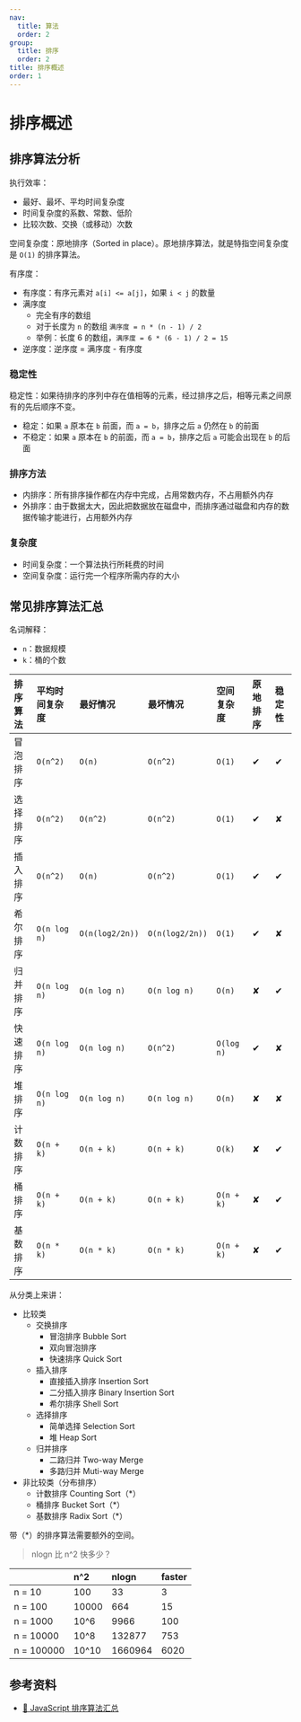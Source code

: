 ```yaml
---
nav:
  title: 算法
  order: 2
group:
  title: 排序
  order: 2
title: 排序概述
order: 1
---
```


# 排序概述

## 排序算法分析

执行效率：

- 最好、最坏、平均时间复杂度
- 时间复杂度的系数、常数、低阶
- 比较次数、交换（或移动）次数

空间复杂度：原地排序（Sorted in place）。原地排序算法，就是特指空间复杂度是 `O(1)` 的排序算法。

有序度：

- 有序度：有序元素对 `a[i] <= a[j]`，如果 `i < j` 的数量
- 满序度
  - 完全有序的数组
  - 对于长度为 `n` 的数组 `满序度 = n * (n - 1) / 2`
  - 举例：长度 6 的数组，`满序度 = 6 * (6 - 1) / 2 = 15`
- 逆序度：逆序度 = 满序度 - 有序度

### 稳定性

稳定性：如果待排序的序列中存在值相等的元素，经过排序之后，相等元素之间原有的先后顺序不变。

- 稳定：如果 `a` 原本在 `b` 前面，而 `a = b`，排序之后 `a` 仍然在 `b` 的前面
- 不稳定：如果 `a` 原本在 `b` 的前面，而 `a = b`，排序之后 `a` 可能会出现在 `b` 的后面

### 排序方法

- 内排序：所有排序操作都在内存中完成，占用常数内存，不占用额外内存
- 外排序：由于数据太大，因此把数据放在磁盘中，而排序通过磁盘和内存的数据传输才能进行，占用额外内存

### 复杂度

- 时间复杂度：一个算法执行所耗费的时间
- 空间复杂度：运行完一个程序所需内存的大小

## 常见排序算法汇总

名词解释：

- `n`：数据规模
- `k`：桶的个数

| 排序算法 | 平均时间复杂度 | 最好情况        | 最坏情况        | 空间复杂度 | 原地排序 | 稳定性 |
| :------- | :------------- | :-------------- | :-------------- | :--------- | :------- | :----- |
| 冒泡排序 | `O(n^2)`       | `O(n)`          | `O(n^2)`        | `O(1)`     | ✔        | ✔      |
| 选择排序 | `O(n^2)`       | `O(n^2)`        | `O(n^2)`        | `O(1)`     | ✔        | ✘      |
| 插入排序 | `O(n^2)`       | `O(n)`          | `O(n^2)`        | `O(1)`     | ✔        | ✔      |
| 希尔排序 | `O(n log n)`   | `O(n(log2/2n))` | `O(n(log2/2n))` | `O(1)`     | ✔        | ✘      |
| 归并排序 | `O(n log n)`   | `O(n log n)`    | `O(n log n)`    | `O(n)`     | ✘        | ✔      |
| 快速排序 | `O(n log n)`   | `O(n log n)`    | `O(n^2)`        | `O(log n)` | ✔        | ✘      |
| 堆排序   | `O(n log n)`   | `O(n log n)`    | `O(n log n)`    | `O(n)`     | ✘        | ✘      |
| 计数排序 | `O(n + k)`     | `O(n + k)`      | `O(n + k)`      | `O(k)`     | ✘        | ✔      |
| 桶排序   | `O(n + k)`     | `O(n + k)`      | `O(n + k)`      | `O(n + k)` | ✘        | ✔      |
| 基数排序 | `O(n * k)`     | `O(n * k)`      | `O(n * k)`      | `O(n + k)` | ✘        | ✔      |

从分类上来讲：

- 比较类
  - 交换排序
    - 冒泡排序 Bubble Sort
    - 双向冒泡排序
    - 快速排序 Quick Sort
  - 插入排序
    - 直接插入排序 Insertion Sort
    - 二分插入排序 Binary Insertion Sort
    - 希尔排序 Shell Sort
  - 选择排序
    - 简单选择 Selection Sort
    - 堆 Heap Sort
  - 归并排序
    - 二路归并 Two-way Merge
    - 多路归并 Muti-way Merge
- 非比较类（分布排序）
  - 计数排序 Counting Sort（\*）
  - 桶排序 Bucket Sort（\*）
  - 基数排序 Radix Sort（\*）

带（\*）的排序算法需要额外的空间。

> nlogn 比 n^2 快多少？

|            | n^2   | nlogn   | faster |
| ---------- | :---- | :------ | :----- |
| n = 10     | 100   | 33      | 3      |
| n = 100    | 10000 | 664     | 15     |
| n = 1000   | 10^6  | 9966    | 100    |
| n = 10000  | 10^8  | 132877  | 753    |
| n = 100000 | 10^10 | 1660964 | 6020   |

## 参考资料

- [📝 JavaScript 排序算法汇总](https://www.qcyoung.com/2016/12/18/JavaScript%20%E6%8E%92%E5%BA%8F%E7%AE%97%E6%B3%95%E6%B1%87%E6%80%BB/)
